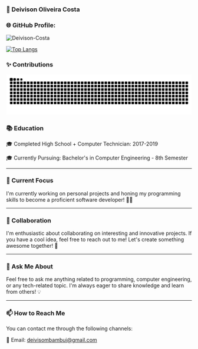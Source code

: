 ### 👤 Deivison Oliveira Costa

### 🌐 GitHub Profile:

![Deivison-Costa](https://github-readme-stats.vercel.app/api?username=Deivison-Costa&show_icons=true&theme=radical)


[![Top Langs](https://github-readme-stats.vercel.app/api/top-langs/?username=Deivison-Costa&layout=compact&theme=radical)](https://github.com/Deivison-Costa)

### ✨ Contributions
![Snake Animation](https://github.com/Deivison-Costa/Deivison-Costa/blob/output/github-contribution-grid-snake-dark.svg)

### 📚 Education

🎓 Completed High School + Computer Technician: 2017-2019

🎓 Currently Pursuing: Bachelor's in Computer Engineering - 8th Semester

---

### 🔭 Current Focus 
I'm currently working on personal projects and honing my programming skills to become a proficient software developer! 👨‍💻

---

### 👯 Collaboration

I'm enthusiastic about collaborating on interesting and innovative projects. If you have a cool idea, feel free to reach out to me! Let's create something awesome together! 🤝

---

### 💬 Ask Me About

Feel free to ask me anything related to programming, computer engineering, or any tech-related topic. I'm always eager to share knowledge and learn from others! 💡

---

### 📫 How to Reach Me

You can contact me through the following channels:

📧 Email: deivisombambui@gmail.com
